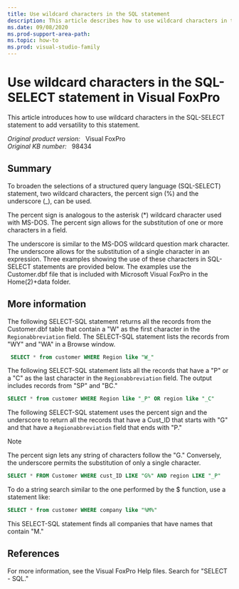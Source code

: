 ```yaml
---
title: Use wildcard characters in the SQL statement
description: This article describes how to use wildcard characters in the SQL-SELECT statement to add versatility to this statement.
ms.date: 09/08/2020
ms.prod-support-area-path: 
ms.topic: how-to
ms.prod: visual-studio-family
---
```

# Use wildcard characters in the SQL-SELECT statement in Visual FoxPro

This article introduces how to use wildcard characters in the SQL-SELECT statement to add versatility to this statement.

_Original product version:_ &nbsp; Visual FoxPro  
_Original KB number:_ &nbsp; 98434

## Summary

To broaden the selections of a structured query language (SQL-SELECT) statement, two wildcard characters, the percent sign (%) and the underscore (_), can be used.

The percent sign is analogous to the asterisk (*) wildcard character used with MS-DOS. The percent sign allows for the substitution of one or more characters in a field.

The underscore is similar to the MS-DOS wildcard question mark character. The underscore allows for the substitution of a single character in an expression. Three examples showing the use of these characters in SQL-SELECT statements are provided below. The examples use the Customer.dbf file that is included with Microsoft Visual FoxPro in the Home(2)+data folder.

## More information

The following SELECT-SQL statement returns all the records from the Customer.dbf table that contain a "W" as the first character in the `Regionabbreviation` field. The SELECT-SQL statement lists the records from "WY" and "WA" in a Browse window.

```sql
 SELECT * from customer WHERE Region like "W_"
```

The following SELECT-SQL statement lists all the records that have a "P" or a "C" as the last character in the `Regionabbreviation` field. The output includes records from "SP" and "BC."

```sql
SELECT * from customer WHERE Region like "_P" OR region like "_C"
```

The following SELECT-SQL statement uses the percent sign and the underscore to return all the records that have a Cust_ID that starts with "G" and that have a `Regionabbreviation` field that ends with "P."

> [!NOTE]
> The percent sign lets any string of characters follow the "G." Conversely, the underscore permits the substitution of only a single character.

```sql
SELECT * FROM Customer WHERE cust_ID LIKE "G%" AND region LIKE "_P"
```

To do a string search similar to the one performed by the $ function, use a statement like:

```sql
SELECT * from customer WHERE company like "%M%"
```

This SELECT-SQL statement finds all companies that have names that contain "M."

## References

For more information, see the Visual FoxPro Help files. Search for "SELECT - SQL."
